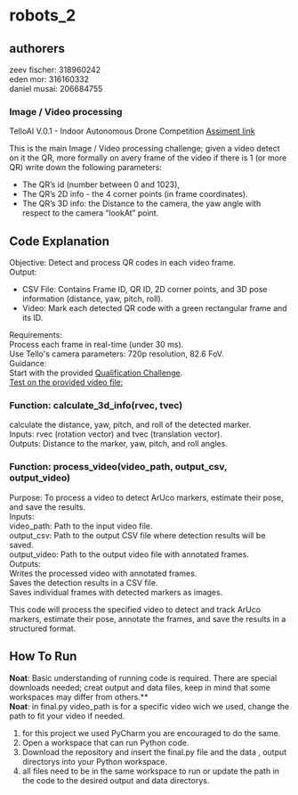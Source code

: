 # robots_2
## authorers
zeev fischer: 318960242   
eden mor: 316160332   
daniel musai: 206684755   

### Image / Video processing
TelloAI V.0.1 - Indoor Autonomous Drone Competition
[Assiment link](https://docs.google.com/document/d/1CrMkXjp3Wmv8V35kfcw4X57aUSpF0xhfB9gIySmhaxw/edit)

This is the main Image / Video processing challenge; given a video detect on it the QR, more formally on avery frame of the video if there is 1 (or more QR) write down the following parameters: 
* The QR’s id (number between 0 and 1023),    
* The QR’s 2D info - the 4 corner points (in frame coordinates).   
* The QR’s 3D info: the Distance to the camera, the yaw angle with respect to the camera “lookAt” point.   

## Code Explanation 
Objective: Detect and process QR codes in each video frame.   
Output:   
* CSV File: Contains Frame ID, QR ID, 2D corner points, and 3D pose information (distance, yaw, pitch, roll).
* Video: Mark each detected QR code with a green rectangular frame and its ID.

Requirements:   
Process each frame in real-time (under 30 ms).   
Use Tello's camera parameters: 720p resolution, 82.6 FoV.   
Guidance:   
Start with the provided [Qualification Challenge](https://github.com/AlonBarak-dev/Tello-Semi-Autonomous/tree/main/Qualification%20Stage).   
[Test on the provided video file:](https://drive.google.com/file/d/12WWf1ITyXHhnpMvbOSkmvfr6E8NsvsU1/view)

### Function: calculate_3d_info(rvec, tvec)    
calculate the distance, yaw, pitch, and roll of the detected marker.    
Inputs: rvec (rotation vector) and tvec (translation vector).    
Outputs: Distance to the marker, yaw, pitch, and roll angles.    

### Function: process_video(video_path, output_csv, output_video)   
Purpose: To process a video to detect ArUco markers, estimate their pose, and save the results.    
Inputs:   
video_path: Path to the input video file.    
output_csv: Path to the output CSV file where detection results will be saved.   
output_video: Path to the output video file with annotated frames.   
Outputs:   
Writes the processed video with annotated frames.  
Saves the detection results in a CSV file.   
Saves individual frames with detected markers as images.   

This code will process the specified video to detect and track ArUco markers, estimate their pose, annotate the frames, and save the results in a structured format.   

## How To Run   
**Noat**: Basic understanding of running code is required. There are special downloads needed; creat output and data files, keep in mind that some workspaces may differ from others.**   
**Noat**: in final.py video_path is for a specific video wich we used, change the path to fit your video if needed.  
1. for this project we used PyCharm you are encouraged to do the same.   
2. Open a workspace that can run Python code.   
3. Download the repository and insert the final.py file and the data , output directorys into your Python workspace.
4. all files need to be in the same workspace to run or update the path in the code to the desired output and data directorys.
